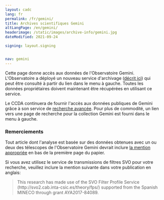 ```yaml
---
layout: cadc
lang: fr
permalink: /fr/gemini/
title: Archives scientifiques Gemini
altLangPage: /en/gemini/
headerimage: /static/images/archive-info/gemini.jpg
dateModified: 2021-09-24

signing: layout.signing


nav: gemini
---
```


<p>
    Cette page donne accès aux données de l'Observatoire Gemini. L'Observatoire a déployé un nouveau service d'archivage 
    (<a rel="external" href="http://www.gemini.edu/sciops/data-and-results/gemini-observatory-archive">d&eacute;crit ici</a>)
    qui peut être consulté à partir du lien dans le menu à gauche. Toutes les données propriétaires doivent maintenant être récupérées en utilisant ce service.
</p>
<p>
    Le CCDA continuera de fournir l'accès aux données publiques de Gemini grâce à son service de
    <a href="/fr/recherche/?collection=GEMINI&noexec=true">recherche avancée</a>. 
    Pour plus de commodité, un lien vers une page de recherche pour la collection Gemini est fourni dans le menu à gauche.
</p>
<div class="about_text">
  <h3>Remerciements</h3>
  <p>
    Tout article dont l'analyse est basée sur des données obtenues avec un ou deux des télescopes de l'Observatoire
    Gemini devrait inclure
    <a rel="external" href="http://www.gemini.edu/sciops/data-and-results/acknowledging-gemini">la mention appropriée</a>
    en bas de la première page du papier.
  </p>
  <p>
    Si vous avez utilisez le service de transmissions de filtres SVO pour votre recherche,
    veuillez inclure la mention suivante dans votre publication en anglais:
  </p>
  <blockquote>
    <p>This research has made use of the SVO Filter Profile Service (http://svo2.cab.inta-csic.es/theory/fps/) supported from the Spanish MINECO through grant AYA2017-84089.</p>
  </blockquote>
</div>
